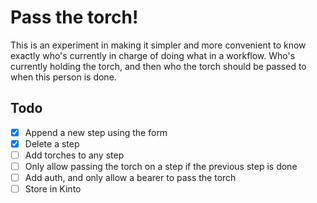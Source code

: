 # Pass the torch!

This is an experiment in making it simpler and more convenient to know exactly
who's currently in charge of doing what in a workflow. Who's currently holding
the torch, and then who the torch should be passed to when this person is done.

## Todo

- [x] Append a new step using the form
- [x] Delete a step
- [ ] Add torches to any step
- [ ] Only allow passing the torch on a step if the previous step is done
- [ ] Add auth, and only allow a bearer to pass the torch
- [ ] Store in Kinto
